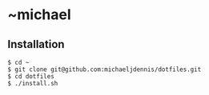 # ~michael

## Installation
```
$ cd ~
$ git clone git@github.com:michaeljdennis/dotfiles.git
$ cd dotfiles
$ ./install.sh
```
